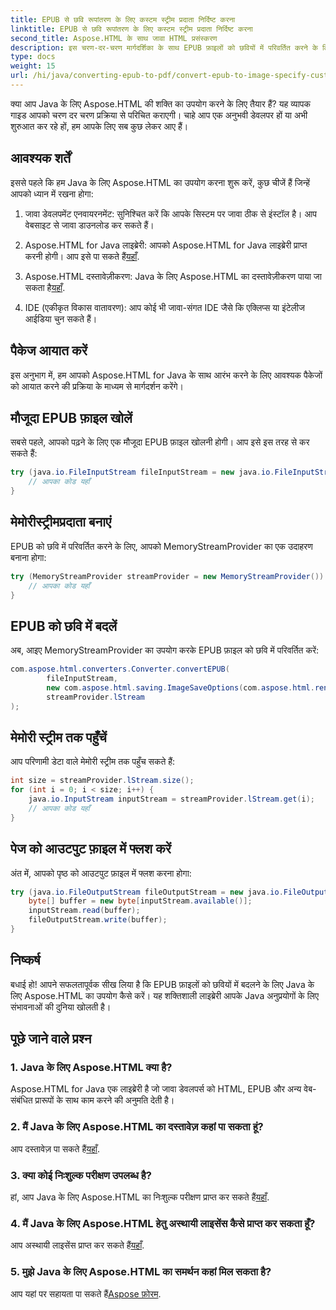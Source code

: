 ```yaml
---
title: EPUB से छवि रूपांतरण के लिए कस्टम स्ट्रीम प्रदाता निर्दिष्ट करना
linktitle: EPUB से छवि रूपांतरण के लिए कस्टम स्ट्रीम प्रदाता निर्दिष्ट करना
second_title: Aspose.HTML के साथ जावा HTML प्रसंस्करण
description: इस चरण-दर-चरण मार्गदर्शिका के साथ EPUB फ़ाइलों को छवियों में परिवर्तित करने के लिए Java के लिए Aspose.HTML का उपयोग करना सीखें।
type: docs
weight: 15
url: /hi/java/converting-epub-to-pdf/convert-epub-to-image-specify-custom-stream-provider/
---
```


क्या आप Java के लिए Aspose.HTML की शक्ति का उपयोग करने के लिए तैयार हैं? यह व्यापक गाइड आपको चरण दर चरण प्रक्रिया से परिचित कराएगी। चाहे आप एक अनुभवी डेवलपर हों या अभी शुरुआत कर रहे हों, हम आपके लिए सब कुछ लेकर आए हैं। 

## आवश्यक शर्तें

इससे पहले कि हम Java के लिए Aspose.HTML का उपयोग करना शुरू करें, कुछ चीजें हैं जिन्हें आपको ध्यान में रखना होगा:

1. जावा डेवलपमेंट एनवायरनमेंट: सुनिश्चित करें कि आपके सिस्टम पर जावा ठीक से इंस्टॉल है। आप वेबसाइट से जावा डाउनलोड कर सकते हैं।

2.  Aspose.HTML for Java लाइब्रेरी: आपको Aspose.HTML for Java लाइब्रेरी प्राप्त करनी होगी। आप इसे पा सकते हैं[यहाँ](https://releases.aspose.com/html/java/).

3.  Aspose.HTML दस्तावेज़ीकरण: Java के लिए Aspose.HTML का दस्तावेज़ीकरण पाया जा सकता है[यहाँ](https://reference.aspose.com/html/java/).

4. IDE (एकीकृत विकास वातावरण): आप कोई भी जावा-संगत IDE जैसे कि एक्लिप्स या इंटेलीज आईडिया चुन सकते हैं।

## पैकेज आयात करें

इस अनुभाग में, हम आपको Aspose.HTML for Java के साथ आरंभ करने के लिए आवश्यक पैकेजों को आयात करने की प्रक्रिया के माध्यम से मार्गदर्शन करेंगे।

## मौजूदा EPUB फ़ाइल खोलें

सबसे पहले, आपको पढ़ने के लिए एक मौजूदा EPUB फ़ाइल खोलनी होगी। आप इसे इस तरह से कर सकते हैं:

```java
try (java.io.FileInputStream fileInputStream = new java.io.FileInputStream(Resources.input("input.epub"))) {
    // आपका कोड यहाँ
}
```

## मेमोरीस्ट्रीमप्रदाता बनाएं

EPUB को छवि में परिवर्तित करने के लिए, आपको MemoryStreamProvider का एक उदाहरण बनाना होगा:

```java
try (MemoryStreamProvider streamProvider = new MemoryStreamProvider()) {
    // आपका कोड यहाँ
}
```

## EPUB को छवि में बदलें

अब, आइए MemoryStreamProvider का उपयोग करके EPUB फ़ाइल को छवि में परिवर्तित करें:

```java
com.aspose.html.converters.Converter.convertEPUB(
        fileInputStream,
        new com.aspose.html.saving.ImageSaveOptions(com.aspose.html.rendering.image.ImageFormat.Jpeg),
        streamProvider.lStream
);
```

## मेमोरी स्ट्रीम तक पहुँचें

आप परिणामी डेटा वाले मेमोरी स्ट्रीम तक पहुँच सकते हैं:

```java
int size = streamProvider.lStream.size();
for (int i = 0; i < size; i++) {
    java.io.InputStream inputStream = streamProvider.lStream.get(i);
    // आपका कोड यहाँ
}
```

## पेज को आउटपुट फ़ाइल में फ्लश करें

अंत में, आपको पृष्ठ को आउटपुट फ़ाइल में फ्लश करना होगा:

```java
try (java.io.FileOutputStream fileOutputStream = new java.io.FileOutputStream(Resources.output("page_{" + (i + 1) + "}.jpg"))) {
    byte[] buffer = new byte[inputStream.available()];
    inputStream.read(buffer);
    fileOutputStream.write(buffer);
}
```

## निष्कर्ष

बधाई हो! आपने सफलतापूर्वक सीख लिया है कि EPUB फ़ाइलों को छवियों में बदलने के लिए Java के लिए Aspose.HTML का उपयोग कैसे करें। यह शक्तिशाली लाइब्रेरी आपके Java अनुप्रयोगों के लिए संभावनाओं की दुनिया खोलती है।

## पूछे जाने वाले प्रश्न

### 1. Java के लिए Aspose.HTML क्या है?

Aspose.HTML for Java एक लाइब्रेरी है जो जावा डेवलपर्स को HTML, EPUB और अन्य वेब-संबंधित प्रारूपों के साथ काम करने की अनुमति देती है।

### 2. मैं Java के लिए Aspose.HTML का दस्तावेज़ कहां पा सकता हूं?

 आप दस्तावेज़ पा सकते हैं[यहाँ](https://reference.aspose.com/html/java/).

### 3. क्या कोई निःशुल्क परीक्षण उपलब्ध है?

 हां, आप Java के लिए Aspose.HTML का निःशुल्क परीक्षण प्राप्त कर सकते हैं[यहाँ](https://releases.aspose.com/).

### 4. मैं Java के लिए Aspose.HTML हेतु अस्थायी लाइसेंस कैसे प्राप्त कर सकता हूँ?

 आप अस्थायी लाइसेंस प्राप्त कर सकते हैं[यहाँ](https://purchase.aspose.com/temporary-license/).

### 5. मुझे Java के लिए Aspose.HTML का समर्थन कहां मिल सकता है?

 आप यहां पर सहायता पा सकते हैं[Aspose फ़ोरम](https://forum.aspose.com/).
